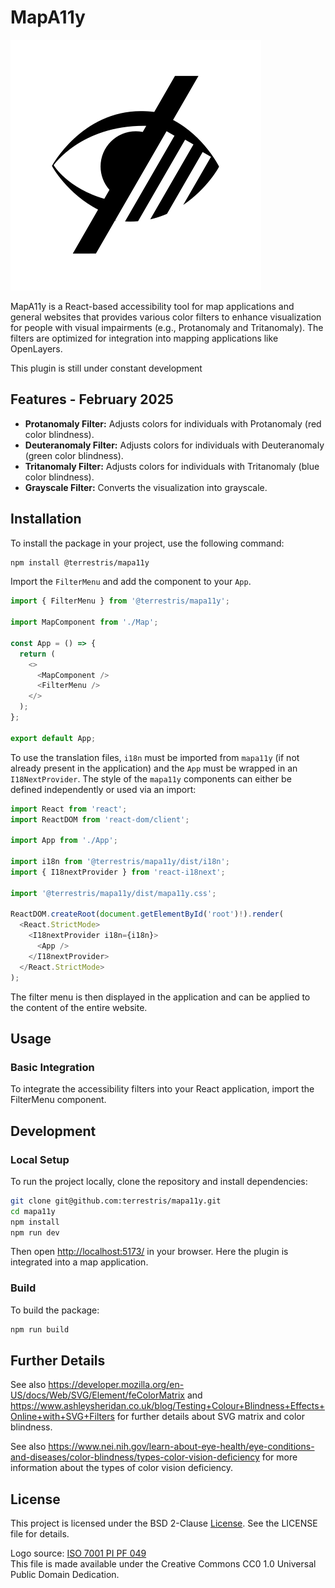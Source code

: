 # MapA11y

![Beschreibung](./src/components/icon_black.svg)

MapA11y is a React-based accessibility tool for map applications and general
websites that provides various color filters to enhance visualization for people
with visual impairments (e.g., Protanomaly and Tritanomaly). The filters are
optimized for integration into mapping applications like OpenLayers.

This plugin is still under constant development

## Features - February 2025

- **Protanomaly Filter:** Adjusts colors for individuals with Protanomaly (red
  color blindness).
- **Deuteranomaly Filter:** Adjusts colors for individuals with Deuteranomaly
  (green color blindness).
- **Tritanomaly Filter:** Adjusts colors for individuals with Tritanomaly (blue
  color blindness).
- **Grayscale Filter:** Converts the visualization into grayscale.

## Installation

To install the package in your project, use the following command:

```bash
npm install @terrestris/mapa11y
```

Import the `FilterMenu` and add the component to your `App`.

```typescript
import { FilterMenu } from '@terrestris/mapa11y';

import MapComponent from './Map';

const App = () => {
  return (
    <>
      <MapComponent />
      <FilterMenu />
    </>
  );
};

export default App;
```

To use the translation files, `i18n` must be imported from `mapa11y` (if not
already present in the application) and the `App` must be wrapped in an
`I18NextProvider`. The style of the `mapa11y` components can either be defined
independently or used via an import:

```typescript
import React from 'react';
import ReactDOM from 'react-dom/client';

import App from './App';

import i18n from '@terrestris/mapa11y/dist/i18n';
import { I18nextProvider } from 'react-i18next';

import '@terrestris/mapa11y/dist/mapa11y.css';

ReactDOM.createRoot(document.getElementById('root')!).render(
  <React.StrictMode>
    <I18nextProvider i18n={i18n}>
      <App />
    </I18nextProvider>
  </React.StrictMode>
);

```

The filter menu is then displayed in the application and can be applied to the
content of the entire website.

## Usage

### Basic Integration

To integrate the accessibility filters into your React application, import the
FilterMenu component.

## Development

### Local Setup

To run the project locally, clone the repository and install dependencies:

```bash
git clone git@github.com:terrestris/mapa11y.git
cd mapa11y
npm install
npm run dev
```

Then open <http://localhost:5173/> in your browser. Here the plugin is
integrated into a map application.

### Build

To build the package:

```bash
npm run build
```

## Further Details

See also
<https://developer.mozilla.org/en-US/docs/Web/SVG/Element/feColorMatrix> and
<https://www.ashleysheridan.co.uk/blog/Testing+Colour+Blindness+Effects+Online+with+SVG+Filters>
for further details about SVG matrix and color blindness.

See also
<https://www.nei.nih.gov/learn-about-eye-health/eye-conditions-and-diseases/color-blindness/types-color-vision-deficiency>
for more information about the types of color vision deficiency.

## License

This project is licensed under the BSD 2-Clause [License](LICENSE). See the
LICENSE file for details.

Logo source:
[ISO 7001 PI PF 049](https://commons.wikimedia.org/wiki/File:ISO_7001_PI_PF_049.svg)  
This file is made available under the Creative Commons CC0 1.0 Universal Public
Domain Dedication.
